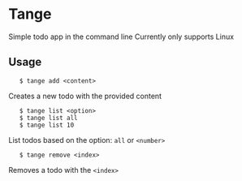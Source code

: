 # Tange
Simple todo app in the command line
Currently only supports Linux

## Usage
```
   $ tange add <content>
```
Creates a new todo with the provided content
```
   $ tange list <option>
   $ tange list all
   $ tange list 10
```
List todos based on the option: ```all``` or ```<number>```

```
   $ tange remove <index>
```
Removes a todo with the ```<index>```